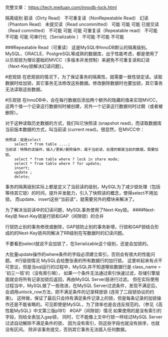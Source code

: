 完整文章：
https://tech.meituan.com/innodb-lock.html

隔离级别 	                脏读（Dirty Read） 	不可重复读（NonRepeatable Read） 	幻读（Phantom Read）
未提交读（Read uncommitted） 	可能 	                  可能 	                       可能
已提交读（Read committed） 	不可能 	                  可能 	                       可能
可重复读（Repeatable read） 	不可能 	                  不可能 	                   可能
可串行化（Serializable ） 	不可能 	                  不可能 	                   不可能



###Repeatable Read（可重读）
这是MySQL中InnoDB默认的隔离级别。
MySQL、ORACLE、PostgreSQL等成熟的数据库，出于性能考虑，都是使用了以乐观锁为理论基础的MVCC（多版本并发控制）来避免不可重复读和幻读（Next-Key锁解决幻读问题）。

#悲观锁
在悲观锁的情况下，为了保证事务的隔离性，就需要一致性锁定读。读取数据时给加锁，其它事务无法修改这些数据。修改删除数据时也要加锁，其它事务无法读取这些数据。

#乐观锁
在InnoDB中，会在每行数据后添加两个额外的隐藏的值来实现MVCC，这两个值一个记录这行数据何时被创建，另外一个记录这行数据何时过期（或者被删除）。


对于这种读取历史数据的方式，我们叫它快照读 (snapshot read)，而读取数据库当前版本数据的方式，叫当前读 (current read)。很显然，在MVCC中：

    快照读：就是select
        select * from table ....;
    当前读：特殊的读操作，插入/更新/删除操作，属于当前读，处理的都是当前的数据，需要加锁。
        select * from table where ? lock in share mode;
        select * from table where ? for update;
        insert;
        update ;
        delete;

事务的隔离级别实际上都是定义了当前读的级别，MySQL为了减少锁处理（包括等待其它锁）的时间，提升并发能力，引入了快照读的概念，使得select不用加锁。
而update、insert这些“当前读”，就需要另外的模块来解决了。

为了解决当前读中的幻读问题，MySQL事务使用了Next-Key锁。
####Next-Key锁
Next-Key锁是行锁和GAP（间隙锁）的合并


行锁防止别的事务修改或删除，GAP锁防止别的事务新增，行锁和GAP锁结合形成的的Next-Key锁共同解决了RR级别在写数据时的幻读问题。


不要看到select就说不会加锁了，在Serializable这个级别，还是会加锁的。

大批量update操作的where条件的字段必须建立索引，否则会有很大的性能问题。
#行级锁情况
MySQL会给整张表的所有数据行的加行锁。
这里听起来有点不可思议，但是当sql运行的过程中，MySQL并不知道哪些数据行是 class_name = '初三一班'的（没有索引嘛），
如果一个条件无法通过索引快速过滤，存储引擎层面就会将所有记录加锁后返回，再由MySQL Server层进行过滤。
但在实际使用过程当中，MySQL做了一些改进，在MySQL Server过滤条件，发现不满足后，会调用unlock_row方法，把不满足条件的记录释放锁 (违背了二段锁协议的约束)。
这样做，保证了最后只会持有满足条件记录上的锁，但是每条记录的加锁操作还是不能省略的。可见即使是MySQL，为了效率也是会违反规范的。（参见《高性能MySQL》中文第三版p181）
#GAP（间隙锁）情况
如果使用的是没有索引的字段，则给全表加入gap锁，
同时，它不能像上文中行锁一样经过MySQL Server过滤自动解除不满足条件的锁，
因为没有索引，则这些字段也就没有排序，也就没有区间。
除非该事务提交，否则其它事务无法插入任何数据。
